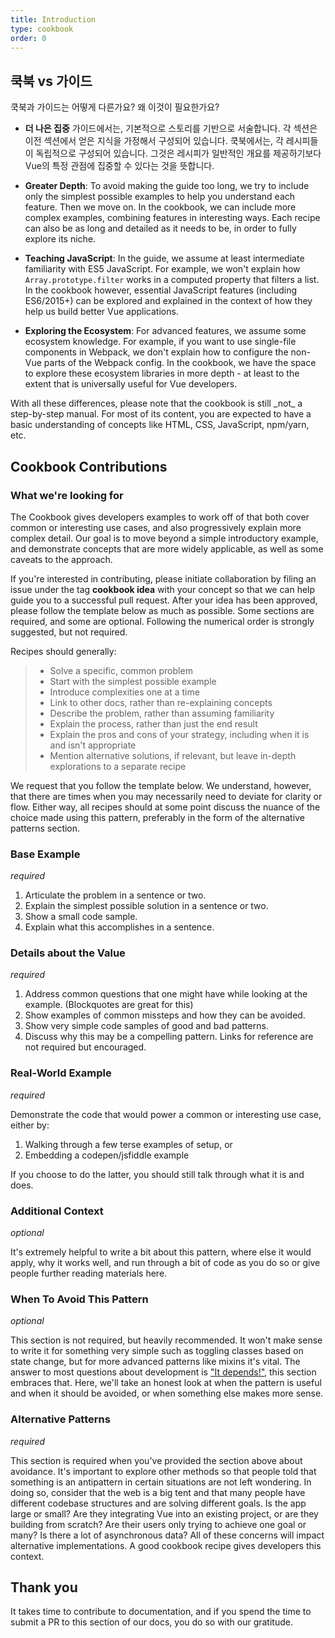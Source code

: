 ```yaml
---
title: Introduction
type: cookbook
order: 0
---
```


## 쿡북 vs 가이드

쿡북과 가이드는 어떻게 다른가요? 왜 이것이 필요한가요?

* **더 나은 집중** 가이드에서는, 기본적으로 스토리를 기반으로 서술합니다. 각 섹션은 이전 섹션에서 얻은 지식을 가정해서 구성되어 있습니다. 쿡북에서는, 각 레시피들이 독립적으로 구성되어 있습니다. 그것은 레시피가 일반적인 개요를 제공하기보다 Vue의 특정 관점에 집중할 수 있다는 것을 뜻합니다.

* **Greater Depth**: To avoid making the guide too long, we try to include only the simplest possible examples to help you understand each feature. Then we move on. In the cookbook, we can include more complex examples, combining features in interesting ways. Each recipe can also be as long and detailed as it needs to be, in order to fully explore its niche.

* **Teaching JavaScript**: In the guide, we assume at least intermediate familiarity with ES5 JavaScript. For example, we won't explain how `Array.prototype.filter` works in a computed property that filters a list. In the cookbook however, essential JavaScript features (including ES6/2015+) can be explored and explained in the context of how they help us build better Vue applications.

* **Exploring the Ecosystem**: For advanced features, we assume some ecosystem knowledge. For example, if you want to use single-file components in Webpack, we don't explain how to configure the non-Vue parts of the Webpack config. In the cookbook, we have the space to explore these ecosystem libraries in more depth - at least to the extent that is universally useful for Vue developers.

<p class="tip">With all these differences, please note that the cookbook is still _not_ a step-by-step manual. For most of its content, you are expected to have a basic understanding of concepts like HTML, CSS, JavaScript, npm/yarn, etc.</p>

## Cookbook Contributions

### What we're looking for

The Cookbook gives developers examples to work off of that both cover common or interesting use cases, and also progressively explain more complex detail. Our goal is to move beyond a simple introductory example, and demonstrate concepts that are more widely applicable, as well as some caveats to the approach.

If you're interested in contributing, please initiate collaboration by filing an issue under the tag **cookbook idea** with your concept so that we can help guide you to a successful pull request. After your idea has been approved, please follow the template below as much as possible. Some sections are required, and some are optional. Following the numerical order is strongly suggested, but not required.

Recipes should generally:

> * Solve a specific, common problem
> * Start with the simplest possible example
> * Introduce complexities one at a time
> * Link to other docs, rather than re-explaining concepts
> * Describe the problem, rather than assuming familiarity
> * Explain the process, rather than just the end result
> * Explain the pros and cons of your strategy, including when it is and isn't appropriate
> * Mention alternative solutions, if relevant, but leave in-depth explorations to a separate recipe

We request that you follow the template below. We understand, however, that there are times when you may necessarily need to deviate for clarity or flow. Either way, all recipes should at some point discuss the nuance of the choice made using this pattern, preferably in the form of the alternative patterns section.

### Base Example

_required_

1.  Articulate the problem in a sentence or two.
2.  Explain the simplest possible solution in a sentence or two.
3.  Show a small code sample.
4.  Explain what this accomplishes in a sentence.

### Details about the Value

_required_

1.  Address common questions that one might have while looking at the example. (Blockquotes are great for this)
2.  Show examples of common missteps and how they can be avoided.
3.  Show very simple code samples of good and bad patterns.
4.  Discuss why this may be a compelling pattern. Links for reference are not required but encouraged.

### Real-World Example

_required_

Demonstrate the code that would power a common or interesting use case, either by:

1.  Walking through a few terse examples of setup, or
2.  Embedding a codepen/jsfiddle example

If you choose to do the latter, you should still talk through what it is and does.

### Additional Context

_optional_

It's extremely helpful to write a bit about this pattern, where else it would apply, why it works well, and run through a bit of code as you do so or give people further reading materials here.

### When To Avoid This Pattern

_optional_

This section is not required, but heavily recommended. It won't make sense to write it for something very simple such as toggling classes based on state change, but for more advanced patterns like mixins it's vital. The answer to most questions about development is ["It depends!"](https://codepen.io/rachsmith/pen/YweZbG), this section embraces that. Here, we'll take an honest look at when the pattern is useful and when it should be avoided, or when something else makes more sense.

### Alternative Patterns

_required_

This section is required when you've provided the section above about avoidance. It's important to explore other methods so that people told that something is an antipattern in certain situations are not left wondering. In doing so, consider that the web is a big tent and that many people have different codebase structures and are solving different goals. Is the app large or small? Are they integrating Vue into an existing project, or are they building from scratch? Are their users only trying to achieve one goal or many? Is there a lot of asynchronous data? All of these concerns will impact alternative implementations. A good cookbook recipe gives developers this context.

## Thank you

It takes time to contribute to documentation, and if you spend the time to submit a PR to this section of our docs, you do so with our gratitude.
